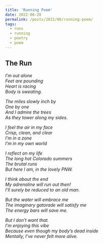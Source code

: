 ```yaml
---
title: 'Running Poem'
date: 2022-06-28
permalink: /posts/2022/06/running-poem/
tags:
  - runs
  - running
  - poetry
  - poem
---
```

## The Run

<i>I’m out alone<br>
Feet are pounding<br>
Heart is racing<br>
Body is sweating.<br>

<i>The miles slowly inch by<br>
One by one<br>
And I admire the trees <br>
As they tower along my sides.<br>

<i>I feel the air in my face<br>
Crisp, clean, and clear<br>
I’m in a zone<br>
I’m in my own world<br>

<i>I reflect on my life<br>
The long hot Colorado summers<br>
The brutal runs<br>
But here I am, in the lovely PNW.<br>

<i>I think about the end<br>
My adrenaline will run out then!<br>
I’ll surely be reduced to an old man.<br>

<i>But the water will embrace me<br>
The imaginary gatorade will satisfy me<br>
The energy bars will save me.<br>

<i>But I don’t want that.<br>
<i>I’m enjoying this vibe<br>
<i>Because even though my body’s dead inside<br>
<i>Mentally, I’ve never felt more alive.<br>
